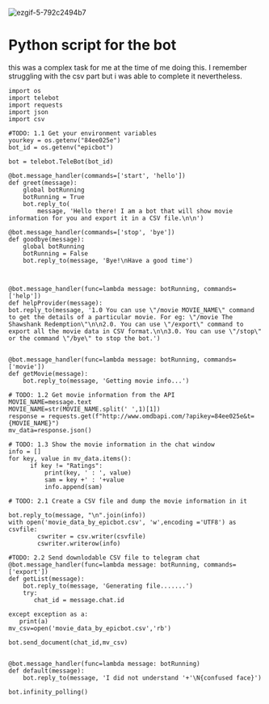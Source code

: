 ![ezgif-5-792c2494b7](https://user-images.githubusercontent.com/115163471/201459646-3c4dc427-7ea1-4735-8a30-75d24021db8c.gif)

# Python script for the bot
this was a complex task for me at the time of me doing this. I remember struggling with the csv part but i was able to complete it nevertheless.


    import os
    import telebot
    import requests
    import json
    import csv

    #TODO: 1.1 Get your environment variables
    yourkey = os.getenv("84ee025e")
    bot_id = os.getenv("epicbot")

    bot = telebot.TeleBot(bot_id)

    @bot.message_handler(commands=['start', 'hello'])
    def greet(message):
        global botRunning
        botRunning = True
        bot.reply_to(
            message, 'Hello there! I am a bot that will show movie information for you and export it in a CSV file.\n\n')
    
    @bot.message_handler(commands=['stop', 'bye'])
    def goodbye(message):
        global botRunning
        botRunning = False
        bot.reply_to(message, 'Bye!\nHave a good time')
    


    @bot.message_handler(func=lambda message: botRunning, commands=['help'])
    def helpProvider(message):
    bot.reply_to(message, '1.0 You can use \"/movie MOVIE_NAME\" command to get the details of a particular movie. For eg: \"/movie The Shawshank Redemption\"\n\n2.0. You can use \"/export\" command to export all the movie data in CSV format.\n\n3.0. You can use \"/stop\" or the command \"/bye\" to stop the bot.')


    @bot.message_handler(func=lambda message: botRunning, commands=['movie'])
    def getMovie(message):
        bot.reply_to(message, 'Getting movie info...')
    
    # TODO: 1.2 Get movie information from the API
    MOVIE_NAME=message.text
    MOVIE_NAME=str(MOVIE_NAME.split(' ',1)[1])
    response = requests.get(f"http://www.omdbapi.com/?apikey=84ee025e&t={MOVIE_NAME}")
    mv_data=response.json()
            
    # TODO: 1.3 Show the movie information in the chat window
    info = []
    for key, value in mv_data.items():
          if key != "Ratings":
              print(key, ' : ', value)
              sam = key +' : '+value
              info.append(sam)
   
    # TODO: 2.1 Create a CSV file and dump the movie information in it
              
    bot.reply_to(message, "\n".join(info))
    with open('movie_data_by_epicbot.csv', 'w',encoding ='UTF8') as csvfile:
            cswriter = csv.writer(csvfile)
            cswriter.writerow(info)

    #TODO: 2.2 Send downlodable CSV file to telegram chat
    @bot.message_handler(func=lambda message: botRunning, commands=['export'])
    def getList(message):
        bot.reply_to(message, 'Generating file.......')
        try:
           chat_id = message.chat.id
      
    except exception as a:
       print(a)
    mv_csv=open('movie_data_by_epicbot.csv','rb')
    
    bot.send_document(chat_id,mv_csv)
   

    @bot.message_handler(func=lambda message: botRunning)
    def default(message):
        bot.reply_to(message, 'I did not understand '+'\N{confused face}')
    
    bot.infinity_polling()
